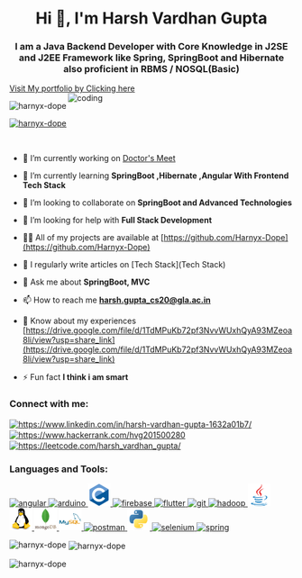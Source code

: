 <h1 align="center">Hi 👋, I'm Harsh Vardhan Gupta</h1>
<h3 align="center">I am a Java Backend Developer with Core Knowledge in J2SE and J2EE Framework like Spring, SpringBoot and Hibernate also proficient in RBMS / NOSQL(Basic)</h3>
<a href="https://harnyx-dope.github.io/MyResume/"<h3>Visit My portfolio by Clicking here</h3></a>
<img align="right" alt="coding" width="400" src="https://cdn.dribbble.com/users/1162077/screenshots/3848914/programmer.gif">

<p align="left"> <img src="https://komarev.com/ghpvc/?username=harnyx-dope&label=Profile%20views&color=0e75b6&style=flat" alt="harnyx-dope" /> </p>

<p align="left"> <a href="https://github.com/ryo-ma/github-profile-trophy"><img src="https://github-profile-trophy.vercel.app/?username=harnyx-dope" alt="harnyx-dope" /></a> </p>

<p align="left"> <a href="https://twitter.com/" target="blank"><img src="https://img.shields.io/twitter/follow/?logo=twitter&style=for-the-badge" alt="" /></a> </p>

- 🔭 I’m currently working on [Doctor's Meet](https://github.com/Harnyx-Dope/MINI-PROJECT-1-5-SEM-)

- 🌱 I’m currently learning **SpringBoot ,Hibernate ,Angular With Frontend Tech Stack**

- 👯 I’m looking to collaborate on **SpringBoot and Advanced Technologies**

- 🤝 I’m looking for help with **Full Stack Development**

- 👨‍💻 All of my projects are available at [https://github.com/Harnyx-Dope](https://github.com/Harnyx-Dope)

- 📝 I regularly write articles on [Tech Stack](Tech Stack)

- 💬 Ask me about **SpringBoot, MVC**

- 📫 How to reach me **harsh.gupta_cs20@gla.ac.in**

- 📄 Know about my experiences [https://drive.google.com/file/d/1TdMPuKb72pf3NvvWUxhQyA93MZeoa8li/view?usp=share_link](https://drive.google.com/file/d/1TdMPuKb72pf3NvvWUxhQyA93MZeoa8li/view?usp=share_link)

- ⚡ Fun fact **I think i am smart**

<h3 align="left">Connect with me:</h3>
<p align="left">
<a href="https://linkedin.com/in/https://www.linkedin.com/in/harsh-vardhan-gupta-1632a01b7/" target="blank"><img align="center" src="https://raw.githubusercontent.com/rahuldkjain/github-profile-readme-generator/master/src/images/icons/Social/linked-in-alt.svg" alt="https://www.linkedin.com/in/harsh-vardhan-gupta-1632a01b7/" height="30" width="40" /></a>
<a href="https://www.hackerrank.com/https://www.hackerrank.com/hvg201500280" target="blank"><img align="center" src="https://raw.githubusercontent.com/rahuldkjain/github-profile-readme-generator/master/src/images/icons/Social/hackerrank.svg" alt="https://www.hackerrank.com/hvg201500280" height="30" width="40" /></a>
<a href="https://www.leetcode.com/https://leetcode.com/harsh_vardhan_gupta/" target="blank"><img align="center" src="https://raw.githubusercontent.com/rahuldkjain/github-profile-readme-generator/master/src/images/icons/Social/leet-code.svg" alt="https://leetcode.com/harsh_vardhan_gupta/" height="30" width="40" /></a>
</p>

<h3 align="left">Languages and Tools:</h3>
<p align="left"> <a href="https://angular.io" target="_blank" rel="noreferrer"> <img src="https://angular.io/assets/images/logos/angular/angular.svg" alt="angular" width="40" height="40"/> </a> <a href="https://www.arduino.cc/" target="_blank" rel="noreferrer"> <img src="https://cdn.worldvectorlogo.com/logos/arduino-1.svg" alt="arduino" width="40" height="40"/> </a> <a href="https://www.cprogramming.com/" target="_blank" rel="noreferrer"> <img src="https://raw.githubusercontent.com/devicons/devicon/master/icons/c/c-original.svg" alt="c" width="40" height="40"/> </a> <a href="https://firebase.google.com/" target="_blank" rel="noreferrer"> <img src="https://www.vectorlogo.zone/logos/firebase/firebase-icon.svg" alt="firebase" width="40" height="40"/> </a> <a href="https://flutter.dev" target="_blank" rel="noreferrer"> <img src="https://www.vectorlogo.zone/logos/flutterio/flutterio-icon.svg" alt="flutter" width="40" height="40"/> </a> <a href="https://git-scm.com/" target="_blank" rel="noreferrer"> <img src="https://www.vectorlogo.zone/logos/git-scm/git-scm-icon.svg" alt="git" width="40" height="40"/> </a> <a href="https://hadoop.apache.org/" target="_blank" rel="noreferrer"> <img src="https://www.vectorlogo.zone/logos/apache_hadoop/apache_hadoop-icon.svg" alt="hadoop" width="40" height="40"/> </a> <a href="https://www.java.com" target="_blank" rel="noreferrer"> <img src="https://raw.githubusercontent.com/devicons/devicon/master/icons/java/java-original.svg" alt="java" width="40" height="40"/> </a> <a href="https://www.linux.org/" target="_blank" rel="noreferrer"> <img src="https://raw.githubusercontent.com/devicons/devicon/master/icons/linux/linux-original.svg" alt="linux" width="40" height="40"/> </a> <a href="https://www.mongodb.com/" target="_blank" rel="noreferrer"> <img src="https://raw.githubusercontent.com/devicons/devicon/master/icons/mongodb/mongodb-original-wordmark.svg" alt="mongodb" width="40" height="40"/> </a> <a href="https://www.mysql.com/" target="_blank" rel="noreferrer"> <img src="https://raw.githubusercontent.com/devicons/devicon/master/icons/mysql/mysql-original-wordmark.svg" alt="mysql" width="40" height="40"/> </a> <a href="https://postman.com" target="_blank" rel="noreferrer"> <img src="https://www.vectorlogo.zone/logos/getpostman/getpostman-icon.svg" alt="postman" width="40" height="40"/> </a> <a href="https://www.python.org" target="_blank" rel="noreferrer"> <img src="https://raw.githubusercontent.com/devicons/devicon/master/icons/python/python-original.svg" alt="python" width="40" height="40"/> </a> <a href="https://www.selenium.dev" target="_blank" rel="noreferrer"> <img src="https://raw.githubusercontent.com/detain/svg-logos/780f25886640cef088af994181646db2f6b1a3f8/svg/selenium-logo.svg" alt="selenium" width="40" height="40"/> </a> <a href="https://spring.io/" target="_blank" rel="noreferrer"> <img src="https://www.vectorlogo.zone/logos/springio/springio-icon.svg" alt="spring" width="40" height="40"/> </a> </p>

<p><img align="left" src="https://github-readme-stats.vercel.app/api/top-langs?username=harnyx-dope&show_icons=true&locale=en&layout=compact" alt="harnyx-dope" /></p>

<p>&nbsp;<img align="center" src="https://github-readme-stats.vercel.app/api?username=harnyx-dope&show_icons=true&locale=en" alt="harnyx-dope" /></p>

<p><img align="center" src="https://github-readme-streak-stats.herokuapp.com/?user=harnyx-dope&" alt="harnyx-dope" /></p>

